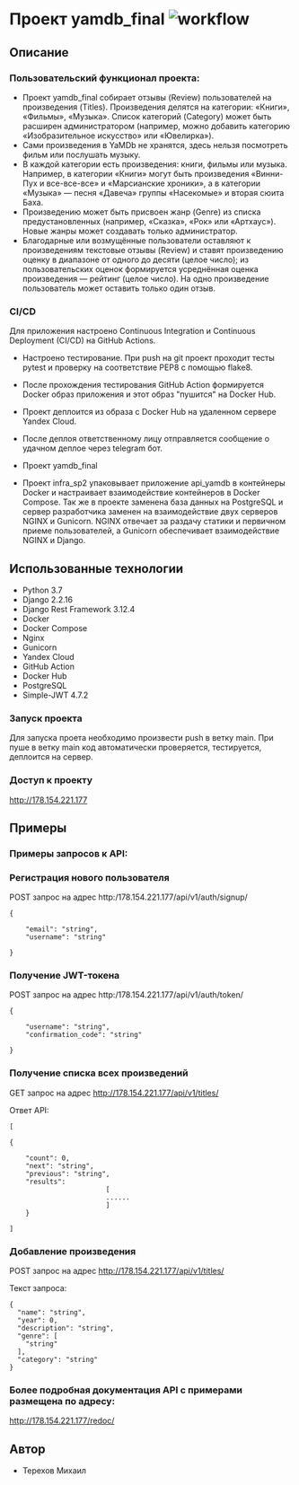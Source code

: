 # Проект yamdb_final  ![workflow](https://github.com/TerMikeKhov/yamdb_final/actions/workflows/yamdb_workflow.yml/badge.svg)

## Описание

### Пользовательский функционал проекта:

* Проект yamdb_final собирает отзывы (Review) пользователей на произведения (Titles). Произведения делятся на категории: «Книги», «Фильмы», «Музыка». Список категорий (Category) может быть расширен администратором (например, можно добавить категорию «Изобразительное искусство» или «Ювелирка»).
* Сами произведения в YaMDb не хранятся, здесь нельзя посмотреть фильм или послушать музыку.
* В каждой категории есть произведения: книги, фильмы или музыка. Например, в категории «Книги» могут быть произведения «Винни-Пух и все-все-все» и «Марсианские хроники», а в категории «Музыка» — песня «Давеча» группы «Насекомые» и вторая сюита Баха.
* Произведению может быть присвоен жанр (Genre) из списка предустановленных (например, «Сказка», «Рок» или «Артхаус»). Новые жанры может создавать только администратор.
* Благодарные или возмущённые пользователи оставляют к произведениям текстовые отзывы (Review) и ставят произведению оценку в диапазоне от одного до десяти (целое число); из пользовательских оценок формируется усреднённая оценка произведения — рейтинг (целое число). На одно произведение пользователь может оставить только один отзыв.

### CI/CD

Для приложения настроено Continuous Integration и Continuous Deployment (CI/CD) на GitHub Actions.

* Настроено тестирование. При push на git проект проходит тесты pytest и проверку на соответствие PEP8 с помощью flake8. 
* После прохождения тестирования GitHub Action формируется Docker образ приложения и этот образ "пушится" на Docker Hub.
* Проект деплоится из образа с Docker Hub на удаленном сервере Yandex Cloud.
* После деплоя ответственному лицу отправляется сообщение о удачном деплое через telegram бот.

* Проект yamdb_final 

* Проект infra_sp2 упаковывает приложение api_yamdb в контейнеры Docker и настраивает взаимодействие контейнеров в Docker Compose. Так же в проекте заменена база данных на PostgreSQL и сервер разработчика заменен на взаимодействие двух серверов NGINX и Gunicorn. NGINX отвечает за раздачу статики и первичном приеме пользователей, а Gunicorn обеспечивает взаимодействие NGINX и Django. 

## Использованные технологии

* Python 3.7
* Django 2.2.16
* Django Rest Framework 3.12.4
* Docker
* Docker Compose
* Nginx
* Gunicorn
* Yandex Cloud
* GitHub Action
* Docker Hub
* PostgreSQL
* Simple-JWT 4.7.2


### Запуск проекта

Для запуска проета необходимо произвести push в ветку main.
При пуше в ветку main код автоматически проверяется, тестируется, деплоится на сервер.

### Доступ к проекту

http://178.154.221.177

## Примеры

### Примеры запросов к API:

### Регистрация нового пользователя

POST запрос на адрес
http:/178.154.221.177/api/v1/auth/signup/

```
{

    "email": "string",
    "username": "string"

}
```

### Получение JWT-токена

POST запрос на адрес
http:/178.154.221.177/api/v1/auth/token/

```
{

    "username": "string",
    "confirmation_code": "string"

}
```


### Получение списка всех произведений

GET запрос на адрес
http://178.154.221.177/api/v1/titles/


Ответ API:

```
[

{

    "count": 0,
    "next": "string",
    "previous": "string",
    "results":
                        [
                        ......
                        ]
    }

]
```

### Добавление произведения

POST запрос на адрес
http://178.154.221.177/api/v1/titles/

Текст запроса:

```
{
  "name": "string",
  "year": 0,
  "description": "string",
  "genre": [
    "string"
  ],
  "category": "string"
}
```



### Более подробная документация API с примерами размещена по адресу:
http://178.154.221.177/redoc/

## Автор

* Терехов Михаил
